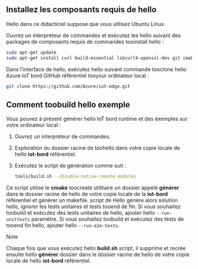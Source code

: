 ## <a name="install-hello-prerequisites"></a>Installez les composants requis de hello

Hello dans ce didacticiel suppose que vous utilisez Ubuntu Linux.

Ouvrez un interpréteur de commandes et exécutez les hello suivant des packages de composants requis de commandes tooinstall hello :

```bash
sudo apt-get update
sudo apt-get install curl build-essential libcurl4-openssl-dev git cmake libssl-dev uuid-dev valgrind libglib2.0-dev libtool autoconf
```

Dans l’interface de hello, exécutez hello suivant commande tooclone hello Azure IoT bord GitHub référentiel tooyour ordinateur local :

```bash
git clone https://github.com/Azure/iot-edge.git
```

## <a name="how-toobuild-hello-sample"></a>Comment toobuild hello exemple

Vous pouvez à présent générer hello IoT bord runtime et des exemples sur votre ordinateur local :

1. Ouvrez un interpréteur de commandes.

1. Exploration du dossier racine de toohello dans votre copie locale de hello **iot-bord** référentiel.

1. Exécutez le script de génération comme suit :

    ```sh
    tools/build.sh --disable-native-remote-modules
    ```

Ce script utilise le **cmake** toocreate utilitaire un dossier appelé **générer** dans le dossier racine de hello de votre copie locale de la **iot-bord** référentiel et générer un makefile. script de Hello génère alors solution hello, ignorer les tests unitaires et tests tooend de fin. Si vous souhaitez toobuild et exécutez des tests unitaires de hello, ajouter hello `--run-unittests` paramètre. Si vous souhaitez toobuild et exécutez des tests de tooend fin hello, ajouter hello `--run-e2e-tests`.

> [!NOTE]
> Chaque fois que vous exécutez hello **build.sh** script, il supprime et recrée ensuite hello **générer** dossier dans le dossier racine de hello de votre copie locale de hello **iot-bord** référentiel.
